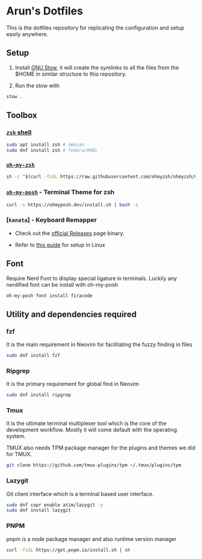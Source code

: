 # Arun's Dotfiles

This is the dotfiles repository for replicating the configuration and
setup easily anywhere.

## Setup

1. Install [GNU Stow](https://www.gnu.org/software/stow/), it will create the
symlinks to all the files from the $HOME in similar structure to this repository.

2. Run the stow with

```bash
stow .
```

## Toolbox

### [`zsh` shell](https://github.com/ohmyzsh/ohmyzsh/wiki/Installing-ZSH)

```bash
sudo apt install zsh # debian
sudo dnf install zsh # fedora/RHEL
```

### [`oh-my-zsh`](https://ohmyz.sh/)

```bash
sh -c "$(curl -fsSL https://raw.githubusercontent.com/ohmyzsh/ohmyzsh/master/tools/install.sh)"
```

### [`oh-my-posh`](https://ohmyposh.dev/) - Terminal Theme for zsh

```bash
curl -s https://ohmyposh.dev/install.sh | bash -s
```

### [`kanata`] - Keyboard Remapper

- Check out the [official Releases](https://github.com/jtroo/kanata/releases)
page binary.

- Refer to [this guide](https://github.com/jtroo/kanata/blob/main/docs/setup-linux.md)
for setup in Linux

## Font

Require Nerd Font to display special ligature in terminals. Luckily any nerdified font can be install with oh-my-posh

```bash
oh-my-posh font install firacode
```

## Utility and dependencies required

### fzf

It is the main requirement in Neovim for facilitating the fuzzy finding in files

```bash
sudo dnf install fzf
```

### Ripgrep

It is the primary requirement for global find in Neovim

```bash
sudo dnf install ripgrep
```

### Tmux

It is the ultimate terminal multiplexer tool which is the core of the development workflow. Mostly it will come default with the operating system.

TMUX also needs TPM package manager for the plugins and themes we did for TMUX.

```bash
git clone https://github.com/tmux-plugins/tpm ~/.tmux/plugins/tpm
```

### Lazygit

Git client interface which is a terminal based user interface.

```bash
sudo dnf copr enable atim/lazygit -y
sudo dnf install lazygit
```

### PNPM

pnpm is a node package manager and also runtime version manager

```bash
curl -fsSL https://get.pnpm.io/install.sh | sh -
```
